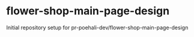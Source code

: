 # flower-shop-main-page-design

Initial repository setup for pr-poehali-dev/flower-shop-main-page-design